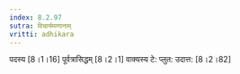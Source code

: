 ```yaml
---
index: 8.2.97
sutra: विचार्यमाणानाम्
vritti: adhikara
---
```


 पदस्य [8।1।16]  पूर्वत्रासिद्धम् [8।2।1]  वाक्यस्य टे: प्लुत: उदात्त: [8।2।82] 